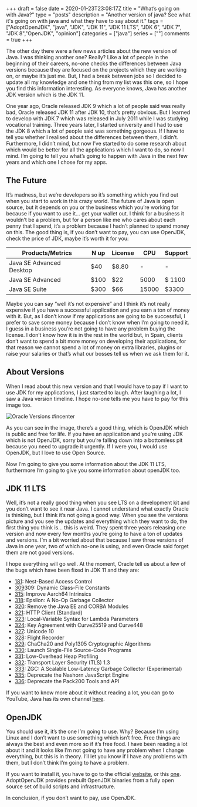 +++
draft = false
date = 2020-01-23T23:08:17Z
title = "What’s going on with Java?"
type = "posts"
description = "Another version of java? See what it's going on with java and what they have to say about it."
tags = ["AdoptOpenJDK", "java", "JDK", "JDK 11", "JDK 11 LTS", "JDK 6", "JDK 7", "JDK 8","OpenJDK", "opinion"]
categories = ["java"]
series = [""]
comments = true
+++

The other day there were a few news articles about the new version of Java. I was thinking another one? Really? Like a lot of people in the beginning of their careers, no-one checks the differences between Java versions because they are focused on the projects which they are working on, or maybe it’s just me. But, I had a break between jobs so I decided to update all my knowledge and one thing from my list was this one, so I hope you find this information interesting. As everyone knows, Java has another JDK version which is the JDK 11.

One year ago, Oracle released JDK 9 which a lot of people said was really bad, Oracle released JDK 11 after JDK 10, that’s pretty obvious. But I learned to develop with JDK 7 which was released in July 2011 while I was studying vocational training. Three years later, I started university and I had to use the JDK 8 which a lot of people said was something gorgeous. If I have to tell you whether I realised about the differences between them, I didn’t. Furthermore, I didn’t mind, but now I’ve started to do some research about which would be better for all the applications which I want to do, so now I mind. I’m going to tell you what’s going to happen with Java in the next few years and which one I chose for my apps.


## The Future

It’s madness, but we’re developers so it’s something which you find out when you start to work in this crazy world. The future of Java is open source, but it depends on you or the business which you’re working for because if you want to use it… get your wallet out. I think for a business it wouldn’t be a problem, but for a person like me who cares about each penny that I spend, it’s a problem because I hadn’t planned to spend money on this. The good thing is, if you don’t want to pay, you can use OpenJDK, check the price of JDK, maybe it’s worth it for you:

|  Products/Metrics | N up | License | CPU  | Support |
|---|---|---|---|---|
| Java SE Advanced Desktop  | $40  | $8.80  | - | -  |
| Java SE Advanced | $100  | $22  | 5000  | $ 1100  |
| Java SE Suite  | $300 | $66  | 15000  |  $3300 |

Maybe you can say “well it’s not expensive” and I think it’s not really expensive if you have a successful application and you earn a ton of money with it. But, as I don’t know if my applications are going to be successful, I prefer to save some money because I don’t know when I’m going to need it. I guess in a business you’re not going to have any problem buying the license. I don’t know how it is in the rest in the world but, in Spain, clients don’t want to spend a bit more money on developing their applications, for that reason we cannot spend a lot of money on extra libraries, plugins or raise your salaries or that’s what our bosses tell us when we ask them for it.

## About Versions

When I read about this new version and that I would have to pay if I want to use JDK for my applications, I just started to laugh. After laughing a lot, I saw a Java version timeline. I hope no-one tells me you have to pay for this image too.

![Oracle Versions #incenter](/images/oracleversion.png)

As you can see in the image, there’s a good thing, which is OpenJDK which is public and free for life. If you have an application and you’re using JDK which is not OpenJDK, sorry but you’re falling down into a bottomless pit because you need to upgrade it urgently. If I were you, I would use OpenJDK, but I love to use Open Source.

Now I’m going to give you some information about the JDK 11 LTS, furthermore I’m going to give you some information about openJDK too.

## JDK 11 LTS

Well, it’s not a really good thing when you see LTS on a development kit and you don’t want to see it near Java. I cannot understand what exactly Oracle is thinking, but I think it’s not going a good way. When you see the versions picture and you see the updates and everything which they want to do, the first thing you think is… this is weird. They spent three years releasing one version and now every few months you’re going to have a ton of updates and versions. I’m a bit worried about that because I saw three versions of Java in one year, two of which no-one is using, and even Oracle said forget them are not good versions.

I hope everything will go well. At the moment, Oracle tell us about a few of the bugs which have been fixed in JDK 11 and they are:

- [181](http://openjdk.java.net/jeps/181): Nest-Based Access Control
- [309](http://openjdk.java.net/jeps/309)309: Dynamic Class-File Constants
- [315](http://openjdk.java.net/jeps/): Improve Aarch64 Intrinsics
- [318](http://openjdk.java.net/jeps/): Epsilon: A No-Op Garbage Collector
- [320](http://openjdk.java.net/jeps/): Remove the Java EE and CORBA Modules
- [321](http://openjdk.java.net/jeps/): HTTP Client (Standard)
- [323](http://openjdk.java.net/jeps/): Local-Variable Syntax for Lambda Parameters
- [324](http://openjdk.java.net/jeps/): Key Agreement with Curve25519 and Curve448
- [327](http://openjdk.java.net/jeps/): Unicode 10
- [328](http://openjdk.java.net/jeps/): Flight Recorder
- [329](http://openjdk.java.net/jeps/): ChaCha20 and Poly1305 Cryptographic Algorithms
- [330](http://openjdk.java.net/jeps/): Launch Single-File Source-Code Programs
- [331](http://openjdk.java.net/jeps/): Low-Overhead Heap Profiling
- [332](http://openjdk.java.net/jeps/): Transport Layer Security (TLS) 1.3
- [333](http://openjdk.java.net/jeps/): ZGC: A Scalable Low-Latency Garbage Collector (Experimental)
- [335](http://openjdk.java.net/jeps/): Deprecate the Nashorn JavaScript Engine
- [336](http://openjdk.java.net/jeps/): Deprecate the Pack200 Tools and API

If you want to know more about it without reading a lot, you can go to YouTube, Java has its own channel [here](https://www.youtube.com/channel/UCmRtPmgnQ04CMUpSUqPfhxQ).


## OpenJDK

You should use it, it’s the one I’m going to use. Why? Because I’m using Linux and I don’t want to use something which isn’t free. Free things are always the best and even more so if it’s free food. I have been reading a lot about it and it looks like I’m not going to have any problem when I change everything, but this is in theory. I’ll let you know if I have any problems with them, but I don’t think I’m going to have a problem.

If you want to install it, you have to go to the official [website](http://openjdk.java.net/), or this [one](https://adoptopenjdk.net/index.html?variant=openjdk11&jvmVariant=hotspot). AdoptOpenJDK provides prebuilt OpenJDK binaries from a fully open source set of build scripts and infrastructure.

In conclusion, if you don’t want to pay, use OpenJDK.

